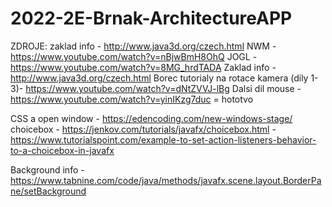# 2022-2E-Brnak-ArchitectureAPP

ZDROJE:
zaklad info - http://www.java3d.org/czech.html
NWM - https://www.youtube.com/watch?v=nBjwBmH8OhQ
JOGL - https://www.youtube.com/watch?v=8MG_hrdTADA
Zaklad info - http://www.java3d.org/czech.html
Borec tutorialy na rotace kamera (dily 1-3)- https://www.youtube.com/watch?v=dNtZVVJ-lBg
        Dalsi dil mouse - https://www.youtube.com/watch?v=yinIKzg7duc = hototvo
        
CSS a open window - https://edencoding.com/new-windows-stage/
choicebox - https://jenkov.com/tutorials/javafx/choicebox.html 
          - https://www.tutorialspoint.com/example-to-set-action-listeners-behavior-to-a-choicebox-in-javafx
          
          
Background info - https://www.tabnine.com/code/java/methods/javafx.scene.layout.BorderPane/setBackground

